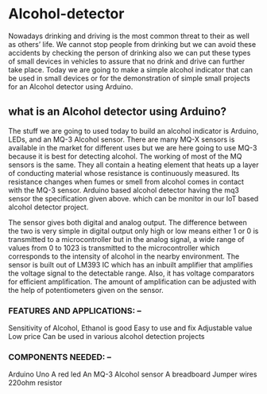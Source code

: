 # Alcohol-detector

Nowadays drinking and driving is the most common threat to their as well as others’ life. We cannot stop people from drinking but we can avoid these accidents by checking the person of drinking also we can put these types of small devices in vehicles to assure that no drink and drive can further take place. Today we are going to make a simple alcohol indicator that can be used in small devices or for the demonstration of simple small projects for an Alcohol detector using Arduino.

## what is an Alcohol detector using Arduino?

The stuff we are going to used today to build an alcohol indicator is Arduino, LEDs, and an MQ-3 Alcohol sensor. There are many MQ-X sensors is available in the market for different uses but we are here going to use MQ-3 because it is best for detecting alcohol. The working of most of the MQ sensors is the same. They all contain a heating element that heats up a layer of conducting material whose resistance is continuously measured. Its resistance changes when fumes or smell from alcohol comes in contact with the MQ-3 sensor. Arduino based alcohol detector having the mq3 sensor the specification given above. which can be monitor in our IoT based alcohol detector project.

The sensor gives both digital and analog output. The difference between the two is very simple in digital output only high or low means either 1 or 0 is transmitted to a microcontroller but in the analog signal, a wide range of values from 0 to 1023 is transmitted to the microcontroller which corresponds to the intensity of alcohol in the nearby environment. The sensor is built out of LM393 IC which has an inbuilt amplifier that amplifies the voltage signal to the detectable range. Also, it has voltage comparators for efficient amplification. The amount of amplification can be adjusted with the help of potentiometers given on the sensor.

### FEATURES AND APPLICATIONS: –

Sensitivity of Alcohol, Ethanol is good
Easy to use and fix
Adjustable value
Low price
Can be used in various alcohol detection projects


### COMPONENTS NEEDED: –

Arduino Uno
A red led
An MQ-3 Alcohol sensor
A breadboard
Jumper wires
220ohm resistor
